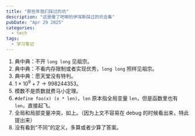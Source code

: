 ```yaml
---
title: "那些年我们踩过的坑"
description: "这是傻了吧唧的伊埃斯踩过的坑合集"
pubDate: "Apr 29 2025"
categories:
  - tech
tags:
  - 学习笔记
---
```


1. 典中典：不开 `long long` 见祖宗。
2. 典中典：不看内存限制或者实现优秀，`long long` 照样见祖宗。
3. 典中典：愿天堂没有特判。
4. $1 \times 10^9 + 7 \to 998244353$。
5. 模数不是质数就费马小定理。
6. `#define foo(x) (x * len)`，`len` 原本指全局变量 `len`，但是函数里也有 `len`，直接起飞。
7. 全局和局部变量冲突，如上。（因为上文不容易在 debug 的时候看出来，特此提出来）
8. 没有看到“不同”的定义，多算或者少算了答案。
